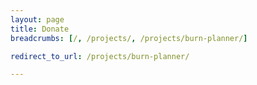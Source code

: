 ```yaml
---
layout: page
title: Donate
breadcrumbs: [/, /projects/, /projects/burn-planner/]

redirect_to_url: /projects/burn-planner/

---
```

